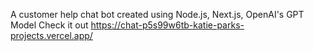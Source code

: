 A customer help chat bot created using Node.js, Next.js, OpenAI's GPT Model
Check it out https://chat-p5s99w6tb-katie-parks-projects.vercel.app/
